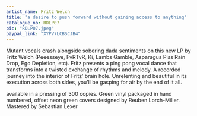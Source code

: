 ```yaml
---
artist_name: Fritz Welch
title: "a desire to push forward without gaining access to anything"
catalogue_no: RDLP07
pic: "RDLP07.jpeg"
paypal_link: "XYPV7LCBSCJB4"
---
```


Mutant vocals crash alongside sobering dada sentiments on this new LP by Fritz Welch (Peeesseye, FvRTvR, Ki, Lambs Gamble, Asparagus Piss Rain Drop, Ego Depletion, etc). Fritz presents a ping pong vocal dance that transforms into a twisted exchange of rhythms and melody. A recorded journey into the interior of Fritz’ brain hole. Unrelenting and beautiful in its execution across both sides, you’ll be gasping for air by the end of it all.

available in a pressing of 300 copies. Green vinyl packaged in hand numbered, offset neon green covers designed by Reuben Lorch-Miller. Mastered by Sebastian Lexer
